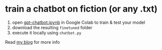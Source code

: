 # train a chatbot on fiction (or any .txt)

1. open [gpt-chatbot.ipynb](https://github.com/RVirmoors/fiction-chatbot/blob/master/gpt-chatbot.ipynb) in Google Colab to train & test your model
2. download the resulting `finetuned` folder
3. execute it locally using `chatbot.py`

Read [my blog](https://rvirmoors.github.io/2022/08/31/fiction-chatbot/) for more info
